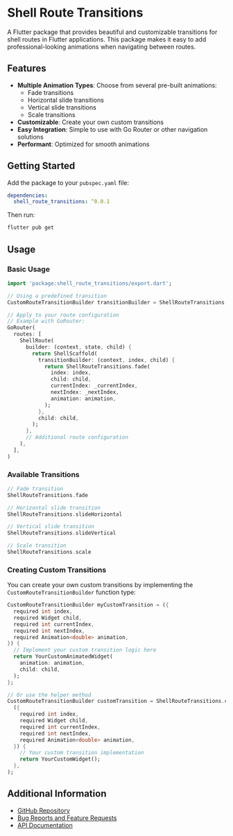 

# Shell Route Transitions

A Flutter package that provides beautiful and customizable transitions for shell routes in Flutter applications. This package makes it easy to add professional-looking animations when navigating between routes.

## Features

- **Multiple Animation Types**: Choose from several pre-built animations:
  - Fade transitions
  - Horizontal slide transitions
  - Vertical slide transitions
  - Scale transitions
- **Customizable**: Create your own custom transitions
- **Easy Integration**: Simple to use with Go Router or other navigation solutions
- **Performant**: Optimized for smooth animations

## Getting Started

Add the package to your `pubspec.yaml` file:

```yaml
dependencies:
  shell_route_transitions: ^0.0.1
```

Then run:

```bash
flutter pub get
```

## Usage

### Basic Usage

```dart
import 'package:shell_route_transitions/export.dart';

// Using a predefined transition
CustomRouteTransitionBuilder transitionBuilder = ShellRouteTransitions.fade;

// Apply to your route configuration
// Example with GoRouter:
GoRouter(
  routes: [
    ShellRoute(
      builder: (context, state, child) {
        return ShellScaffold(
          transitionBuilder: (context, index, child) {
            return ShellRouteTransitions.fade(
              index: index,
              child: child,
              currentIndex: _currentIndex,
              nextIndex: _nextIndex,
              animation: animation,
            );
          },
          child: child,
        );
      },
      // Additional route configuration
    ),
  ],
)
```

### Available Transitions

```dart
// Fade transition
ShellRouteTransitions.fade

// Horizontal slide transition
ShellRouteTransitions.slideHorizontal

// Vertical slide transition
ShellRouteTransitions.slideVertical

// Scale transition
ShellRouteTransitions.scale
```

### Creating Custom Transitions

You can create your own custom transitions by implementing the `CustomRouteTransitionBuilder` function type:

```dart
CustomRouteTransitionBuilder myCustomTransition = ({
  required int index,
  required Widget child,
  required int currentIndex,
  required int nextIndex,
  required Animation<double> animation,
}) {
  // Implement your custom transition logic here
  return YourCustomAnimatedWidget(
    animation: animation,
    child: child,
  );
};

// Or use the helper method
CustomRouteTransitionBuilder customTransition = ShellRouteTransitions.createCustomTransition(
  ({
    required int index,
    required Widget child,
    required int currentIndex,
    required int nextIndex,
    required Animation<double> animation,
  }) {
    // Your custom transition implementation
    return YourCustomWidget();
  },
);
```

## Additional Information

- [GitHub Repository](https://github.com/BawarX/shelll_route_animation)
- [Bug Reports and Feature Requests](https://github.com/BawarX/shelll_route_animation/issues)
- [API Documentation](https://pub.dev/documentation/shell_route_transitions/latest/)
